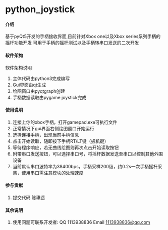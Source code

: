 # python_joystick

#### 介绍
基于pyQt5开发的手柄接收界面,目前针对Xbox one以及Xbox series系列手柄的摇杆功能开发
可用于手柄的摇杆测试以及手柄转串口发送的二次开发

#### 软件架构
软件架构说明
1.  主体代码由python3完成编写
2.  Gui界面由qt生成
3.  绘图窗口由pyqtgraph创建
4.  手柄数据读取由pygame joystick完成

#### 使用说明

1.  连接上你的xbox手柄，打开gamepad.exe可执行文件
2.  正常情况下gui界面右侧绘图窗口开始运行
3.  选择连接手柄，出现当前手柄信息
4.  点击开始读取，随即按下手柄RT/LT键（扳机键）
5.  等待程序响应，若无曲线绘图则再次点击开始读取按钮
6.  附带串口发送按钮，可以选择串口号，将摇杆数据发送至串口以控制其他外围设备
7.  当前默认串口波特率为38400bps，手柄采样200级，约0.2s一次手柄摇杆采集，使用串口需注意模块的处理速度
#### 参与贡献

1.  提交代码 陈祺遥

#### 其余说明

1.  使用问题可联系开发者:
    QQ 1113938836 
    Email 1113938836@qq.com
